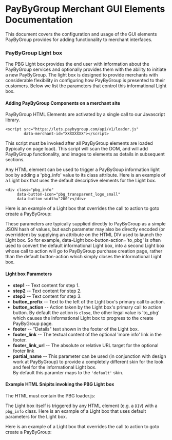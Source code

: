 # PayByGroup Merchant GUI Elements Documentation

This document covers the configuration and usage of the GUI elements PayByGroup provides for adding functionality to merchant interfaces.


### PayByGroup Light box

The PBG Light box provides the end user with information about the PayByGroup services
and optionally provides them with the ability to initiate a new PayByGroup.  The light box is designed to provide 
merchants with considerable flexibility in configuring how PayByGroup is presented to their customers. 
Below we list the parameters that control this informational Light box.  


#### Adding PayByGroup Components on a merchant site

PayByGroup HTML Elements are activated by a single call to our Javascript library.  

    <script src="https://lets.paybygroup.com/api/v1/loader.js"  
            data-merchant-id="XXXXXXXX"></script>



This script must be invoked after all PayByGroup elements are loaded (typically on page load).  This script will scan the DOM, and will add PayByGroup functionality, and images to elements as details in subsequent sections.

Any HTML element can be used to trigger a PayByGoup information light box by adding a 'pbg_info' value to its class
attribute.  Here is an example of a Light box that uses the default descriptive elements  for the Light box.

    <div class="pbg_info"
         data-button-icon="pbg_transparent_logo_small"  
         data-button-width="200"></div>



Here is an example of a Light box that overrides the call to action to goto create a PayByGroup:
    <div class="pbg_info" data-button-icon="horizontal" 
         data-purchase-id="1234" 
         data-Light box-button-action="to_pbg"></div>


These parameters are typically supplied directly to PayByGroup as a simple JSON hash
of values, but each parameter may also be directly encoded (or overridden) by supplying
an attribute on the HTML DIV used to launch the Light box.  So for example, data-Light box-button-action='to_pbg'
is often used to convert the default informational Light box, into a second Light box whose call to action will 
go to PayByGroup purchase creation page, rather than the default button-action which simply closes the
informational Light box.

#### Light box Parameters

- **step1** -- Text content for step 1.
- **step2** -- Text content for step 2.
- **step3** -- Text content for step 3.
- **button_prefix** -- Text to the left of the Light box's primary call to action.
- **button_action** -- Action taken by the Light box's primary call to action button.
  By default the action is `close`, the other legal value is 'to_pbg' which causes
  the informational Light box to progress to the create PayByGroup page.
- **footer** -- "Details" text shown in the footer of the Light box.
- **footer_link** -- The textual content of the optional 'more info' link in the footer.
- **footer_link_url** -- The absolute or relative URL target for the optional footer link
- **partial_name** -- This parameter can be used (in conjunction with design work at PayByGroup) to 
  provide a completely different skin for the look and feel for the informational Light box.  
  By default this paramter maps to the `'default'` skin.
  
  

#### Example HTML Snipits invoking the PBG Light box

The HTML must contain the PBG loader.js:
    <script src="https://lets.paybygroup.com/api/v1/loader.js"  
            data-merchant-id="cabo"></script>


The Light box itself is triggered by any HTML element (e.g. a `DIV`) with a `pbg_info` class.
Here is an example of a Light box that uses default parameters for the Light box.
    <div class="pbg_info" data-button-icon="pbg_transparent_logo_small" 
	     data-merchant-id="cabo" data-button-width="200"></div>


Here is an example of a Light box that overrides the call to action to goto create a PayByGroup:
    <div class="pbg_info" data-button-icon="horizontal" 
	     data-merchant-id="cabo" data-purchase-id="1234" 
		 data-Light box-button-action="to_pbg"></div>
